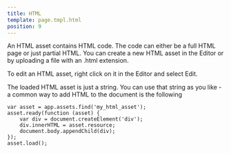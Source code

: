 ```yaml
---
title: HTML
template: page.tmpl.html
position: 9
---
```


An HTML asset contains HTML code. The code can either be a full HTML page or just partial HTML. You can create a new HTML asset in the Editor or by uploading a file with an .html extension.

To edit an HTML asset, right click on it in the Editor and select Edit.

The loaded HTML asset is just a string. You can use that string as you like - a common way to add HTML to the document is the following

```
var asset = app.assets.find('my_html_asset');
asset.ready(function (asset) {
    var div = document.createElement('div');
    div.innerHTML = asset.resource;
    document.body.appendChild(div);
});
asset.load();
```